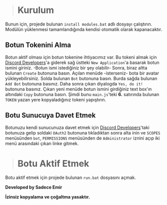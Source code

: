 ># Kurulum

Bunun için, projede bulunan `install modules.bat` adlı dosyayı çalıştırın. Modülün yüklenmesi tamamlandığında kendisi otomatik olarak kapanacaktır.

## Botun Tokenini Alma

Botun aktif olması için botun tokenine ihtiyacımız var. Bu tokeni almak için [Discord Developers](https://discord.com/developers)'a giderek sağ üstteki `New Application`'a basarak botun ismini giriniz. -Botun ismi istediğiniz bir şey olabilir- Sonra, biraz altta bulunan `Create` butonuna basın. Açılan menüde -isterseniz- bota bir avatar yükleyebilirsiniz. Solda bulunan `Bot` butonuna basın. Burda sağda bulunan `Add Bot` butonuna basınız. Daha sonra çıkan diyalogda `Yes, do it!` butonuna basınız. Çıkan yeni menüde botun ismini girdiğiniz text box'ın altındaki `Copy` butonuna basın. Şimdi bunu `main.js`'teki **6.** satırında bulunan `TOKEN` yazan yere kopyaladığınız tokeni yapıştırın.

## Botu Sunucuya Davet Etmek

Botunuzu kendi sunucunuza davet etmek için [Discord Developers](https://discord.com/developers)'taki botunuza gelip soldaki `OAuth2` butonuna tıkladıktan sonra alta inin ve `SCOPES` menüsünden `bot`, `PERMISSIONS` menüsünden de `Administrator` iznini açıp iki menü arasındaki çıkan linke gitmek.

># Botu Aktif Etmek

Botu aktif etmek için projede bulunan `run.bat` dosyasını açmak.

**Developed by Sadece Emir**

**İzinsiz kopyalama ve çoğaltma yasaktır.**
